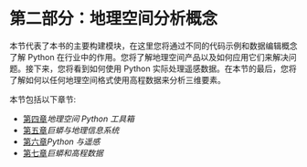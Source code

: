 # 第二部分：地理空间分析概念

本节代表了本书的主要构建模块，在这里您将通过不同的代码示例和数据编辑概念了解 Python 在行业中的作用。您将了解地理空间产品以及如何应用它们来解决问题。接下来，您将看到如何使用 Python 实际处理遥感数据。在本节的最后，您将了解如何以任何地理空间格式使用高程数据来分析三维要素。

本节包括以下章节:

*   [第四章](04.html)*地理空间 Python 工具箱*
*   [第五章](05.html)*巨蟒与地理信息系统*
*   [第六章](06.html)*Python 与遥感*
*   [第七章](07.html)*巨蟒和高程数据*